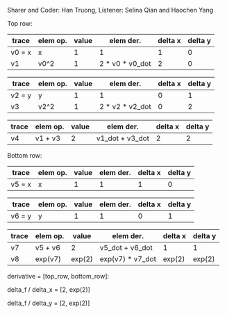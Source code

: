 Sharer and Coder: Han Truong, Listener: Selina Qian and Haochen Yang

Top row:

| trace       | elem op.    | value       | elem der.   | delta x     | delta y |
| ----------- | ----------- | ----------- | ----------- | ----------- | ----------- |
| v0 = x      | x     | 1       |  1          |     1       |     0       |
| v1          | v0^2   |  1          | 2 * v0 * v0_dot |     2     |      0      |

| trace       | elem op.    | value       | elem der.   | delta x     | delta y |
| ----------- | ----------- | ----------- | ----------- | ----------- | ----------- |
| v2 = y      | y     | 1       |  1          |     0       |     1       |
| v3          | v2^2   |  1          | 2 * v2 * v2_dot |     0     |      2      |

| trace       | elem op.    | value       | elem der.   | delta x     | delta y |
| ----------- | ----------- | ----------- | ----------- | ----------- | ----------- |
| v4       | v1 + v3    | 2       |  v1_dot + v3_dot          |     2       |     2       |



Bottom row:

| trace       | elem op.    | value       | elem der.   | delta x     | delta y |
| ----------- | ----------- | ----------- | ----------- | ----------- | ----------- |
| v5 = x      | x     | 1       |  1          |     1       |     0       |


| trace       | elem op.    | value       | elem der.   | delta x     | delta y |
| ----------- | ----------- | ----------- | ----------- | ----------- | ----------- |
| v6 = y      | y     | 1       |  1          |     0       |     1       |


| trace       | elem op.    | value       | elem der.   | delta x     | delta y |
| ----------- | ----------- | ----------- | ----------- | ----------- | ----------- |
| v7       | v5 + v6    | 2       |  v5_dot + v6_dot          |     1       |     1       |
| v8       | exp(v7)    | exp(2)       |  exp(v7) * v7_dot          |     exp(2)       |     exp(2)         |


derivative        = [top_row, bottom_row]:


delta_f / delta_x = [2, exp(2)]

delta_f / delta_y = [2, exp(2)]
